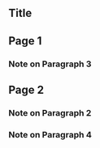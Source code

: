 
<script type="text/javascript">
$(document).ready(function() {
    $('#toc').toc();
});
</script>

<div id="toc">

</div>

## Title
## Page 1
### Note on Paragraph 3
## Page 2
### Note on Paragraph 2
### Note on Paragraph 4

